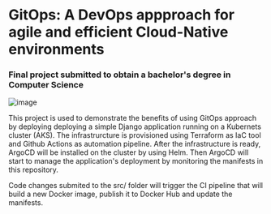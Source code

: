 <h1>GitOps: A DevOps appproach for agile and efficient Cloud-Native environments</h1>
<h3>Final project submitted to obtain a bachelor's degree in Computer Science</h3>

![image](https://github.com/user-attachments/assets/69a89bcb-c74a-443a-b438-1a5b89927523)

<p>This project is used to demonstrate the benefits of using GitOps approach by deploying deploying a simple Django application running on a Kubernets cluster (AKS).
  The infrastrurcture is provisioned using Terraform as IaC tool and Github Actions as automation pipeline. After the infrastructure is ready, ArgoCD will be installed on the cluster by using Helm. 
  Then ArgoCD will start to manage the application's deployment by monitoring the manifests in this repository.
</p>
<p>
  Code changes submited to the src/ folder will trigger the CI pipeline that will build a new Docker image, publish it to Docker Hub and update the manifests.
</p>
